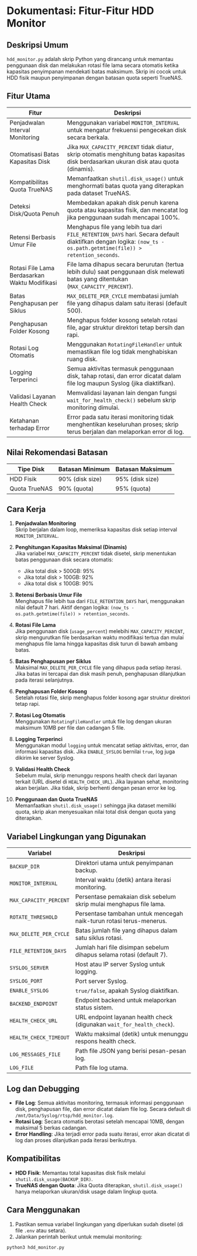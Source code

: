 # Dokumentasi: Fitur-Fitur HDD Monitor

## Deskripsi Umum
`hdd_monitor.py` adalah skrip Python yang dirancang untuk memantau penggunaan disk dan melakukan rotasi file lama secara otomatis ketika kapasitas penyimpanan mendekati batas maksimum. Skrip ini cocok untuk HDD fisik maupun penyimpanan dengan batasan quota seperti TrueNAS.

## Fitur Utama

| Fitur                           | Deskripsi                                                                                                                                                                               |
|---------------------------------|-----------------------------------------------------------------------------------------------------------------------------------------------------------------------------------------|
| Penjadwalan Interval Monitoring | Menggunakan variabel `MONITOR_INTERVAL` untuk mengatur frekuensi pengecekan disk secara berkala.                                                                                       |
| Otomatisasi Batas Kapasitas Disk| Jika `MAX_CAPACITY_PERCENT` tidak diatur, skrip otomatis menghitung batas kapasitas disk berdasarkan ukuran disk atau quota (dinamis).                                                 |
| Kompatibilitas Quota TrueNAS    | Memanfaatkan `shutil.disk_usage()` untuk menghormati batas quota yang diterapkan pada dataset TrueNAS.                                                                                 |
| Deteksi Disk/Quota Penuh        | Membedakan apakah disk penuh karena quota atau kapasitas fisik, dan mencatat log jika penggunaan sudah mencapai 100%.                                                                  |
| Retensi Berbasis Umur File      | Menghapus file yang lebih tua dari `FILE_RETENTION_DAYS` hari. Secara default diaktifkan dengan logika: `(now_ts - os.path.getmtime(file)) > retention_seconds`.                       |
| Rotasi File Lama Berdasarkan Waktu Modifikasi | File lama dihapus secara berurutan (tertua lebih dulu) saat penggunaan disk melewati batas yang ditentukan (`MAX_CAPACITY_PERCENT`).                                 |
| Batas Penghapusan per Siklus    | `MAX_DELETE_PER_CYCLE` membatasi jumlah file yang dihapus dalam satu iterasi (default 500).                                                                                           |
| Penghapusan Folder Kosong       | Menghapus folder kosong setelah rotasi file, agar struktur direktori tetap bersih dan rapi.                                                                                           |
| Rotasi Log Otomatis             | Menggunakan `RotatingFileHandler` untuk memastikan file log tidak menghabiskan ruang disk.                                                                                             |
| Logging Terperinci              | Semua aktivitas termasuk penggunaan disk, tahap rotasi, dan error dicatat dalam file log maupun Syslog (jika diaktifkan).                                                             |
| Validasi Layanan Health Check   | Memvalidasi layanan lain dengan fungsi `wait_for_health_check()` sebelum skrip monitoring dimulai.                                                                                    |
| Ketahanan terhadap Error        | Error pada satu iterasi monitoring tidak menghentikan keseluruhan proses; skrip terus berjalan dan melaporkan error di log.                                                            |

## Nilai Rekomendasi Batasan

| Tipe Disk      | Batasan Minimum | Batasan Maksimum |
|----------------|-----------------|------------------|
| HDD Fisik      | 90% (disk size) | 95% (disk size)  |
| Quota TrueNAS  | 90% (quota)     | 95% (quota)      |

## Cara Kerja

1. **Penjadwalan Monitoring**  
   Skrip berjalan dalam loop, memeriksa kapasitas disk setiap interval `MONITOR_INTERVAL`.  

2. **Penghitungan Kapasitas Maksimal (Dinamis)**  
   Jika variabel `MAX_CAPACITY_PERCENT` tidak disetel, skrip menentukan batas penggunaan disk secara otomatis:
   - Jika total disk > 500GB: 95%
   - Jika total disk > 100GB: 92%
   - Jika total disk ≤ 100GB: 90%

3. **Retensi Berbasis Umur File**  
   Menghapus file lebih tua dari `FILE_RETENTION_DAYS` hari, menggunakan nilai default 7 hari. Aktif dengan logika: `(now_ts - os.path.getmtime(file)) > retention_seconds`.

4. **Rotasi File Lama**  
   Jika penggunaan disk (`usage_percent`) melebihi `MAX_CAPACITY_PERCENT`, skrip mengurutkan file berdasarkan waktu modifikasi tertua dan mulai menghapus file lama hingga kapasitas disk turun di bawah ambang batas.

5. **Batas Penghapusan per Siklus**  
   Maksimal `MAX_DELETE_PER_CYCLE` file yang dihapus pada setiap iterasi. Jika batas ini tercapai dan disk masih penuh, penghapusan dilanjutkan pada iterasi selanjutnya.

6. **Penghapusan Folder Kosong**  
   Setelah rotasi file, skrip menghapus folder kosong agar struktur direktori tetap rapi.

7. **Rotasi Log Otomatis**  
   Menggunakan `RotatingFileHandler` untuk file log dengan ukuran maksimum 10MB per file dan cadangan 5 file.

8. **Logging Terperinci**  
   Menggunakan modul `logging` untuk mencatat setiap aktivitas, error, dan informasi kapasitas disk. Jika `ENABLE_SYSLOG` bernilai `true`, log juga dikirim ke server Syslog.

9. **Validasi Health Check**  
   Sebelum mulai, skrip menunggu respons health check dari layanan terkait (URL disetel di `HEALTH_CHECK_URL`). Jika layanan sehat, monitoring akan berjalan. Jika tidak, skrip berhenti dengan pesan error ke log.

10. **Penggunaan dan Quota TrueNAS**  
    Memanfaatkan `shutil.disk_usage()` sehingga jika dataset memiliki quota, skrip akan menyesuaikan nilai total disk dengan quota yang diterapkan.

## Variabel Lingkungan yang Digunakan

| Variabel                 | Deskripsi                                                                          |
|--------------------------|--------------------------------------------------------------------------------------|
| `BACKUP_DIR`            | Direktori utama untuk penyimpanan backup.                                           |
| `MONITOR_INTERVAL`       | Interval waktu (detik) antara iterasi monitoring.                                   |
| `MAX_CAPACITY_PERCENT`   | Persentase pemakaian disk sebelum skrip mulai menghapus file lama.                  |
| `ROTATE_THRESHOLD`       | Persentase tambahan untuk mencegah naik-turun rotasi terus-menerus.                 |
| `MAX_DELETE_PER_CYCLE`   | Batas jumlah file yang dihapus dalam satu siklus rotasi.                            |
| `FILE_RETENTION_DAYS`    | Jumlah hari file disimpan sebelum dihapus selama rotasi (default 7).               |
| `SYSLOG_SERVER`          | Host atau IP server Syslog untuk logging.                                           |
| `SYSLOG_PORT`            | Port server Syslog.                                                                 |
| `ENABLE_SYSLOG`          | `true/false`, apakah Syslog diaktifkan.                                             |
| `BACKEND_ENDPOINT`       | Endpoint backend untuk melaporkan status sistem.                                    |
| `HEALTH_CHECK_URL`       | URL endpoint layanan health check (digunakan `wait_for_health_check`).             |
| `HEALTH_CHECK_TIMEOUT`   | Waktu maksimal (detik) untuk menunggu respons health check.                         |
| `LOG_MESSAGES_FILE`      | Path file JSON yang berisi pesan-pesan log.                                         |
| `LOG_FILE`               | Path file log utama.                                                                |

## Log dan Debugging

- **File Log**: Semua aktivitas monitoring, termasuk informasi penggunaan disk, penghapusan file, dan error dicatat dalam file log. Secara default di `/mnt/Data/Syslog/rtsp/hdd_monitor.log`.  
- **Rotasi Log**: Secara otomatis berotasi setelah mencapai 10MB, dengan maksimal 5 berkas cadangan.  
- **Error Handling**: Jika terjadi error pada suatu iterasi, error akan dicatat di log dan proses dilanjutkan pada iterasi berikutnya.

## Kompatibilitas

- **HDD Fisik**: Memantau total kapasitas disk fisik melalui `shutil.disk_usage(BACKUP_DIR)`.
- **TrueNAS dengan Quota**: Jika Quota diterapkan, `shutil.disk_usage()` hanya melaporkan ukuran/disk usage dalam lingkup quota.

## Cara Menggunakan

1. Pastikan semua variabel lingkungan yang diperlukan sudah disetel (di file `.env` atau setara).  
2. Jalankan perintah berikut untuk memulai monitoring:  
```bash
python3 hdd_monitor.py
